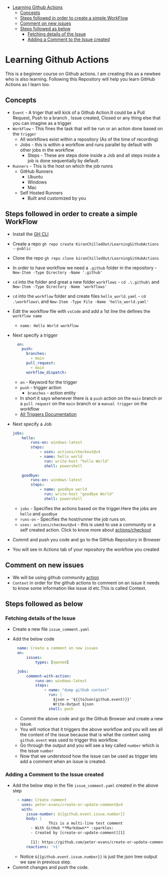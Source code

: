 - [Learning Github Actions](#learning-github-actions)
  - [Concepts](#concepts)
  - [Steps followed in order to create a simple WorkFlow](#steps-followed-in-order-to-create-a-simple-workflow)
  - [Comment on new issues](#comment-on-new-issues)
  - [Steps followed as below](#steps-followed-as-below)
    - [Fetching details of the Issue](#fetching-details-of-the-issue)
    - [Adding a Comment to the Issue created](#adding-a-comment-to-the-issue-created)

# Learning Github Actions

This is a beginner course on Github actions. I am creating this as a newbee who is also learning. Following this Repository will help you learn GitHub Actions as I learn too.

## Concepts

- `Event` - A triger that will kick of a Github Action.It could be a Pull Request, Push to a branch , Issue created, Closed or any thing else that you can imagine as a trigger
- `WorkFlow` - This fines the task that will be run or an action done based on the `trigger`
  - All workflows exist within a repository (As of the time of recording)
  - Jobs - this is within a workflow and runs parallel by default with other jobs in the workflow
    - Steps - These are steps done inside a Job and all steps inside a job is done sequentially by default.
- `Runners` - This is the host on which the job runns
  - GitHub Runners
    - Ubuntu
    - Windows
    - Mac
  - Self Hosted Runners
    - Built and customized by you

## Steps followed in order to create a simple WorkFlow

- Install the [GH CLI](https://github.com/cli/cli)
- Create a repo `gh repo create KiranChilledOut/LearningGithubActions --public`
- Clone the repo `gh repo clone kiranChilledOut/LearningGitHubActions`
- In order to have workflow we need a `.github` folder in the repository - `New-Item -Type Directory -Name '.github'`
- `cd` into the folder and great a new folder `workflows` - `cd .\.github\` and `New-Item -Type Directory -Name 'workflows'`
- `cd` into the `workflow` folder and create files `hello_world.yaml`  - `cd .\workflows\` and `New-Item -Type File -Name 'hello_world.yaml'`
- Edit the workflow file with `vsCode` and add a 1st line the defines the `workflow name`
  - `name: Hello World workflow`
- Next specify a trigger

  ```yaml
    on:
      push:
        branches:
          - main
        pull_request:
          - main
        workflow_dispatch:
  ```

  - `on` - Keyword for the trigger
  - `push` - trigger action
    - `branches` - action entity
  - In short it says whenever there is a `push` action on the `main` branch or a `pull request` on the `main` branch or a `manual trigger` on the workflow
  - [All Triggers Documentation](https://docs.github.com/en/actions/using-workflows/events-that-trigger-workflows)
- Next specify a Job
  
    ```yaml
    jobs:
        hello:
            runs-on: windows-latest
            steps:
                - uses: actions/checkout@v4
                - name: hello world
                  run: write-host "hello World"
                  shell: powershell
        
        goodbye:
            runs-on: windows-latest
            steps:
                - name: goodbye world
                  run: write-host "goodbye World"
                  shell: powershell
    ```

  - `jobs` - Specifies the actions based on the trigger.Here the jobs are `hello` and `goodbye`
  - `runs-on` - Specifies the host/runner the job runs on.
  - `uses: actions/checkout@v4` - this is used to use a community or a self created action. Click to know more about [actions/checkout](https://github.com/actions/checkout)
- Commit and push you code and go to the GitHub Repository in Browser
- You will see in Actions tab of your repository the workflow you created

## Comment on new issues

- We will be using github community [action](https://github.com/marketplace/actions/create-or-update-comment)
- `Context` in order for the github actions to comment on an issue it needs to know some information like issue id etc.This is called Context.
  
## Steps followed as below

### Fetching details of the Issue

- Create a new file `issue_comment.yaml`
- Add the below code

    ```yaml
      name: Create a comment on new issues
      on:
          issues:
              types: [opened]

      jobs:
          comment-with-action:
              runs-on: windows-latest
              steps:
                  - name: "dump github context"
                    run: |
                      $json = '${{toJson(github.event)}}'
                      Write-Output $json
                    shell: pwsh 

    ```

  - Commit the above code and go the Github Browser and create a new issue.
  - You will notice that it triggers the above workflow and you will see all the content of the issue because that is what the context using `github.event` was used to trigger this workflow.
  - Go through the output and you will see a key called `number` which is the issue `number`
  - Now that we understood how the issue can be used as trigger lets add a comment when an issue is created.

### Adding a Comment to the Issue created

- Add the below step in the file `issue_comment.yaml` created in the above step
  ```yaml
    - name: Create comment
      uses: peter-evans/create-or-update-comment@v4
      with:
        issue-number: ${{github.event.issue.number}}
        body: |
                  This is a multi-line test comment
          - With GitHub **Markdown** :sparkles:
          - Created by [create-or-update-comment][1]
      
          [1]: https://github.com/peter-evans/create-or-update-comment
        reactions: '+1'
  ```
  - Notice `${{github.event.issue.number}}` is just the json tree output we saw in previous step.
- Commit changes and push the code.
